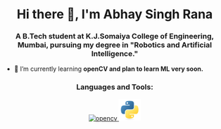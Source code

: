 <h1 align="center">Hi there 👋, I'm Abhay Singh Rana</h1>
<h3 align="center">A B.Tech student at K.J.Somaiya College of Engineering, Mumbai, pursuing my degree in "Robotics and Artificial Intelligence."</h3>

- 🌱 I’m currently learning **openCV and plan to learn ML very soon.**

<p align="left">
</p>

<h3 align="center">Languages and Tools:</h3>
<p align="center"> <a href="https://opencv.org/" target="_blank" rel="noreferrer"> <img src="https://www.vectorlogo.zone/logos/opencv/opencv-icon.svg" alt="opencv" width="50" height="50"/> </a> <a href="https://www.python.org" target="_blank" rel="noreferrer"> <img src="https://raw.githubusercontent.com/devicons/devicon/master/icons/python/python-original.svg" alt="python" width="50" height="50"/> </a> </p>
